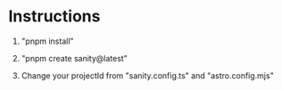 # Instructions

1. "pnpm install"
2. "pnpm create sanity@latest"

3. Change your projectId from "sanity.config.ts" and "astro.config.mjs"
